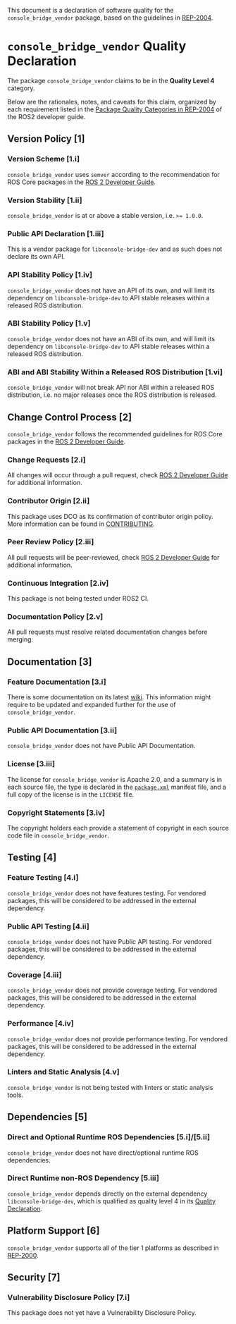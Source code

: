 This document is a declaration of software quality for the `console_bridge_vendor` package, based on the guidelines in [REP-2004](https://www.ros.org/reps/rep-2004.html).

# `console_bridge_vendor` Quality Declaration

The package `console_bridge_vendor` claims to be in the **Quality Level 4** category.

Below are the rationales, notes, and caveats for this claim, organized by each requirement listed in the [Package Quality Categories in REP-2004](https://index.ros.org/doc/ros2/Contributing/Developer-Guide/#package-quality-categories) of the ROS2 developer guide.

## Version Policy [1]

### Version Scheme [1.i]

`console_bridge_vendor` uses `semver` according to the recommendation for ROS Core packages in the [ROS 2 Developer Guide](https://index.ros.org/doc/ros2/Contributing/Developer-Guide/#versioning).

### Version Stability [1.ii]

`console_bridge_vendor` is at or above a stable version, i.e. `>= 1.0.0`.

### Public API Declaration [1.iii]

This is a vendor package for `libconsole-bridge-dev` and as such does not declare its own API.

### API Stability Policy [1.iv]

`console_bridge_vendor` does not have an API of its own, and will limit its dependency on `libconsole-bridge-dev` to API stable releases within a released ROS distribution.

### ABI Stability Policy [1.v]

`console_bridge_vendor` does not have an ABI of its own, and will limit its dependency on `libconsole-bridge-dev` to API stable releases within a released ROS distribution.

### ABI and ABI Stability Within a Released ROS Distribution [1.vi]

`console_bridge_vendor` will not break API nor ABI within a released ROS distribution, i.e. no major releases once the ROS distribution is released.

## Change Control Process [2]

`console_bridge_vendor` follows the recommended guidelines for ROS Core packages in the [ROS 2 Developer Guide](https://index.ros.org/doc/ros2/Contributing/Developer-Guide/#change-control-process).

### Change Requests [2.i]

All changes will occur through a pull request, check [ROS 2 Developer Guide](https://index.ros.org/doc/ros2/Contributing/Developer-Guide/#change-control-process) for additional information.

### Contributor Origin [2.ii]

This package uses DCO as its confirmation of contributor origin policy. More information can be found in [CONTRIBUTING](../CONTRIBUTING.md).

### Peer Review Policy [2.iii]

All pull requests will be peer-reviewed, check [ROS 2 Developer Guide](https://index.ros.org/doc/ros2/Contributing/Developer-Guide/#change-control-process) for additional information.

### Continuous Integration [2.iv]

This package is not being tested under ROS2 CI.

###  Documentation Policy [2.v]

All pull requests must resolve related documentation changes before merging.

## Documentation [3]

### Feature Documentation [3.i]

There is some documentation on its latest [wiki](http://wiki.ros.org/console_bridge). This information might require to be updated and expanded further for the use of `console_bridge_vendor`.

### Public API Documentation [3.ii]

`console_bridge_vendor` does not have Public API Documentation.

### License [3.iii]

The license for `console_bridge_vendor` is Apache 2.0, and a summary is in each source file, the type is declared in the [`package.xml`](./package.xml) manifest file, and a full copy of the license is in the `LICENSE` file.

### Copyright Statements [3.iv]

The copyright holders each provide a statement of copyright in each source code file in `console_bridge_vendor`.

## Testing [4]

### Feature Testing [4.i]

`console_bridge_vendor` does not have features testing. For vendored packages, this will be considered to be addressed in the external dependency.

### Public API Testing [4.ii]

`console_bridge_vendor` does not have Public API testing. For vendored packages, this will be considered to be addressed in the external dependency.

### Coverage [4.iii]

`console_bridge_vendor` does not provide coverage testing. For vendored packages, this will be considered to be addressed in the external dependency.

### Performance [4.iv]

`console_bridge_vendor` does not provide performance testing. For vendored packages, this will be considered to be addressed in the external dependency.

### Linters and Static Analysis [4.v]

`console_bridge_vendor` is not being tested with linters or static analysis tools.

## Dependencies [5]

### Direct and Optional Runtime ROS Dependencies [5.i]/[5.ii]

`console_bridge_vendor` does not have direct/optional runtime ROS dependencies.

### Direct Runtime non-ROS Dependency [5.iii]

`console_bridge_vendor` depends directly on the external dependency `libconsole-bridge-dev`, which is qualified as quality level 4 in its [Quality Declaration](https://github.com/ros/console_bridge/blob/master/QUALITY_DECLARATION.md).

## Platform Support [6]

`console_bridge_vendor` supports all of the tier 1 platforms as described in [REP-2000](https://www.ros.org/reps/rep-2000.html#support-tiers).

## Security [7]

### Vulnerability Disclosure Policy [7.i]

This package does not yet have a Vulnerability Disclosure Policy.
